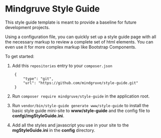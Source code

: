 # Mindgruve Style Guide

This style guide template is meant to provide a baseline for future development projects.

Using a configuration file, you can quickly set up a style guide page with all the necessary markup to review a complete set of
html elements. You can even use it for more complex markup like Bootstrap Components.

To get started:

1. Add this `repositories` entry to your `composer.json`

        {
            "type": "git",
            "url": "https://github.com/mindgruve/style-guide.git"
        }
2. Run `composer require mindgruve/style-guide` in the application root.
3. Run `vendor/bin/style-guide generate www/style-guide` to install the basic style guide mini-site to __www/style-guide__ and the config file to __confgi/mgStyleGuide.ini__.
4. Add all the styles and javascript you use in your site to the __mgStyleGuide.ini__ in the __config__ directory.
